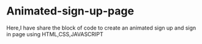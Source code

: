 # Animated-sign-up-page
Here,I have share the block of code to create an animated sign up and sign in page using HTML,CSS,JAVASCRIPT
